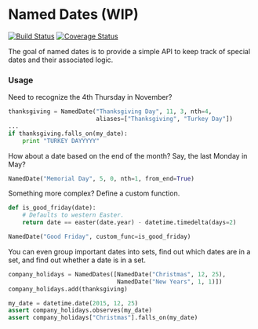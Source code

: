 # Named Dates (WIP)
[![Build Status](https://travis-ci.org/pschoenfelder/named-dates.svg?branch=master)](https://travis-ci.org/pschoenfelder/named-dates)
[![Coverage Status](https://coveralls.io/repos/pschoenfelder/named-dates/badge.svg?branch=master&service=github)](https://coveralls.io/github/pschoenfelder/named-dates?branch=master)

The goal of named dates is to provide a simple API to keep track of special dates and their associated logic. 

### Usage
Need to recognize the 4th Thursday in November?
```python
thanksgiving = NamedDate("Thanksgiving Day", 11, 3, nth=4,
                         aliases=["Thanksgiving", "Turkey Day"])
...
if thanksgiving.falls_on(my_date):
    print "TURKEY DAYYYYY"
```

How about a date based on the end of the month? Say, the last Monday in May?
```python
NamedDate("Memorial Day", 5, 0, nth=1, from_end=True)
```

Something more complex? Define a custom function.
```python
def is_good_friday(date):
    # Defaults to western Easter.
    return date == easter(date.year) - datetime.timedelta(days=2)

NamedDate("Good Friday", custom_func=is_good_friday)
```

You can even group important dates into sets, find out which dates are in a set, and find out whether a date is in a set.
```python
company_holidays = NamedDates([NamedDate("Christmas", 12, 25),
                               NamedDate("New Years", 1, 1)])
company_holidays.add(thanksgiving)

my_date = datetime.date(2015, 12, 25)
assert company_holidays.observes(my_date)
assert company_holidays["Christmas"].falls_on(my_date)
```
